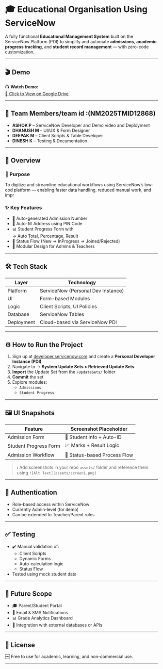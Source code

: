 # 🎓 Educational Organisation Using ServiceNow

A fully functional **Educational Management System** built on the ServiceNow Platform (PDI) to simplify and automate **admissions**, **academic progress tracking**, and **student record management** — with zero-code customization.

---

## 🎬 Demo

📺 **Watch Demo:**  
[🔗 Click to View on Google Drive](https://drive.google.com/file/d/1Esh3ECeoBs8YxVsBFo9p2N9ACx0eZ4AU/view?usp=drivesdk)

---

## 👥 Team Members/team id :(NM2025TMID12868)

- **ASHOK P** – ServiceNow Developer and Demo video and Deployment
- **DHANUSH M** – UI/UX & Form Designer  
- **DEEPAK M** – Client Scripts & Table Developer  
- **DINESH K** – Testing & Documentation
---

## 📌 Overview

### 🎯 Purpose  
To digitize and streamline educational workflows using ServiceNow’s low-cod platform — enabling faster data handling, reduced manual work, and impr

### ✨ Key Features

- 🔢 Auto-generated Admission Number  
- 📍 Auto-fill Address using PIN Code  
- 📊 Student Progress Form with  
  → Auto Total, Percentage, Result  
- 🔄 Status Flow (New → InProgress → Joined/Rejected)  
- 🧩 Modular Design for Admins & Teachers

---

## 🛠️ Tech Stack

| Layer       | Technology                       |
|-------------|----------------------------------|
| Platform    | ServiceNow (Personal Dev Instance) |
| UI          | Form-based Modules               |
| Logic       | Client Scripts, UI Policies      |
| Database    | ServiceNow Tables                |
| Deployment  | Cloud-based via ServiceNow PDI   |

---

## ⚙️ How to Run the Project

1. Sign up at [developer.servicenow.com](https://developer.servicenow.com) and create a **Personal Developer Instance (PDI)**  
2. Navigate to → **System Update Sets > Retrieved Update Sets**  
3. **Import** the Update Set from the `/UpdateSets/` folder  
4. **Commit** the set  
5. Explore modules:  
   - `Admissions`  
   - `Student Progress`

---

## 🖼️ UI Snapshots

| Feature              | Screenshot Placeholder |
|----------------------|------------------------|
| Admission Form       | 🧾 Student info + Auto-ID |
| Student Progress Form| 📈 Marks + Result Logic |
| Admission Workflow   | 🔄 Status-based Process Flow |

> ℹ️ Add screenshots in your repo `assets/` folder and reference them using `![Alt Text](assets/screen1.png)`

---

## 🔐 Authentication

- Role-based access within ServiceNow
- Currently Admin-level (for demo)
- Can be extended to Teacher/Parent roles

---

## ✅ Testing

- ✔️ Manual validation of:
  - Client Scripts  
  - Dynamic Forms  
  - Auto-calculation logic  
  - Status Flow  
- Tested using mock student data

---

## 🚀 Future Scope

- 🎓 Parent/Student Portal  
- 📩 Email & SMS Notifications  
- 📊 Grade Analytics Dashboard  
- 🧠 Integration with external databases or APIs

---

## 📜 License

🆓 Free to use for academic, learning, and non-commercial use.

---
